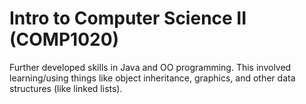 # Intro to Computer Science II (COMP1020)
Further developed skills in Java and OO programming. This involved learning/using things like object inheritance, graphics, and other data structures (like linked lists). 
